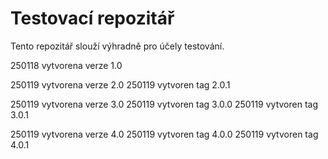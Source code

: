 # Testovací repozitář

Tento repozitář slouží výhradně pro účely testování.

250118 vytvorena verze 1.0

250119 vytvorena verze 2.0
250119 vytvoren tag 2.0.1

250119 vytvorena verze 3.0
250119 vytvoren tag 3.0.0
250119 vytvoren tag 3.0.1

250119 vytvorena verze 4.0
250119 vytvoren tag 4.0.0
250119 vytvoren tag 4.0.1